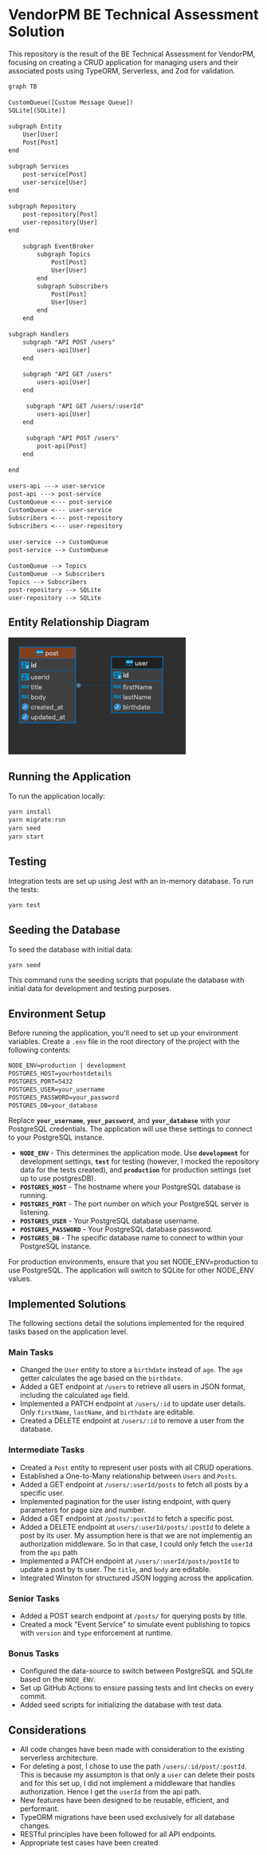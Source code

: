 # VendorPM BE Technical Assessment Solution

This repository is the result of the BE Technical Assessment for VendorPM, focusing on creating a CRUD application for managing users and their associated posts using TypeORM, Serverless, and Zod for validation.

```mermaid
graph TB

CustomQueue([Custom Message Queue])
SQLite[(SQLite)]

subgraph Entity
    User[User]
    Post[Post]
end

subgraph Services
    post-service[Post]
    user-service[User]
end

subgraph Repository
    post-repository[Post]
    user-repository[User]
end

    subgraph EventBroker
        subgraph Topics
            Post[Post]
            User[User]
        end
        subgraph Subscribers
            Post[Post]
            User[User]
        end
    end

subgraph Handlers
    subgraph "API POST /users"
        users-api[User]
    end
    
    subgraph "API GET /users"
        users-api[User]
    end
    
     subgraph "API GET /users/:userId"
        users-api[User]
    end
    
     subgraph "API POST /users"
        post-api[Post]
    end
    
end

users-api ---> user-service
post-api ---> post-service
CustomQueue <--- post-service
CustomQueue <--- user-service
Subscribers <--- post-repository
Subscribers <--- user-repository

user-service --> CustomQueue
post-service --> CustomQueue

CustomQueue --> Topics
CustomQueue --> Subscribers
Topics --> Subscribers
post-repository --> SQLite
user-repository --> SQLite
```


## Entity Relationship Diagram

![erd](../images/erd.png)

## Running the Application
To run the application locally:

```bash
yarn install
yarn migrate:run
yarn seed
yarn start
```

## Testing

Integration tests are set up using Jest with an in-memory database. To run the tests:

```bash
yarn test
```

## Seeding the Database

To seed the database with initial data:

```bash
yarn seed
```

This command runs the seeding scripts that populate the database with initial data for development and testing purposes.


## Environment Setup

Before running the application, you'll need to set up your environment variables. Create a `.env` file in the root directory of the project with the following contents:

```env
NODE_ENV=production | development
POSTGRES_HOST=yourhostdetails
POSTGRES_PORT=5432
POSTGRES_USER=your_username
POSTGRES_PASSWORD=your_password
POSTGRES_DB=your_database
```

Replace **`your_username`**, **`your_password`**, and **`your_database`** with your PostgreSQL credentials. The application will use these settings to connect to your PostgreSQL instance.

- **`NODE_ENV`** - This determines the application mode. Use **`development`** for development settings, **`test`** for testing (however, I mocked the repository data for the tests created), and **`production`** for production settings (set up to use postgresDB).
- **`POSTGRES_HOST`** - The hostname where your PostgreSQL database is running.
- **`POSTGRES_PORT`** - The port number on which your PostgreSQL server is listening.
- **`POSTGRES_USER`** - Your PostgreSQL database username.
- **`POSTGRES_PASSWORD`** - Your PostgreSQL database password.
- **`POSTGRES_DB`** - The specific database name to connect to within your PostgreSQL instance.

For production environments, ensure that you set NODE_ENV=production to use PostgreSQL. The application will switch to SQLite for other NODE_ENV values.

## Implemented Solutions
The following sections detail the solutions implemented for the required tasks based on the application level.

### Main Tasks

- Changed the `User` entity to store a `birthdate` instead of `age`. The `age` getter calculates the age based on the `birthdate`.
- Added a GET endpoint at `/users` to retrieve all users in JSON format, including the calculated `age` field.
- Implemented a PATCH endpoint at `/users/:id` to update user details. Only `firstName`, `lastName`, and `birthdate` are editable.
- Created a DELETE endpoint at `/users/:id` to remove a user from the database.

### Intermediate Tasks

- Created a `Post` entity to represent user posts with all CRUD operations.
- Established a One-to-Many relationship between `Users` and `Posts`.
- Added a GET endpoint at `/users/:userId/posts` to fetch all posts by a specific user.
- Implemented pagination for the user listing endpoint, with query parameters for page size and number.
- Added a GET endpoint at `/posts/:postId` to fetch a specific post.
- Added a DELETE endpoint at `users/:userId/posts/:postId` to delete a post by its user. My assumption here is that we are not implementig an authorization middleware. So in that case, I could only fetch the `userId` from the `api` path
- Implemented a PATCH endpoint at `/users/:userId/posts/postId` to update a post by ts user. The `title`, and `body` are editable.
- Integrated Winston for structured JSON logging across the application.

### Senior Tasks

- Added a POST search endpoint at `/posts/` for querying posts by title.
- Created a mock "Event Service" to simulate event publishing to topics with `version` and `type` enforcement at runtime.

### Bonus Tasks

- Configured the data-source to switch between PostgreSQL and SQLite based on the `NODE_ENV`.
- Set up GitHub Actions to ensure passing tests and lint checks on every commit.
- Added seed scripts for initializing the database with test data.


## **Considerations**

- All code changes have been made with consideration to the existing serverless architecture.
- For deleting a post, I chose to use the path `/users/:id/post/:postId`. This is because my assumpton is that only a `user` can delete their posts and for this set up, I did not implement a middleware that handles authorization. Hence I get the `userId` from the api path.
- New features have been designed to be reusable, efficient, and performant.
- TypeORM migrations have been used exclusively for all database changes.
- RESTful principles have been followed for all API endpoints.
- Appropriate test cases have been created